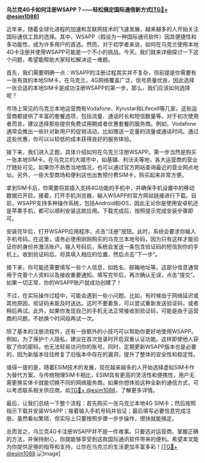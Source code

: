 **乌兰克4G卡如何注册WSAPP？——轻松搞定国际通信新方式[[TG💪+ @esim1088](https://t.me/s/esim1088)]**

近年来，随着全球化进程的加速和互联网技术的飞速发展，越来越多的人开始关注国际通信工具的选择。其中，WSAPP（假设为一种国际通讯软件）因其便捷性和多功能性，成为许多用户的首选。然而，对于初学者来说，如何在乌克兰使用本地4G卡注册并使用WSAPP可能是一个不小的挑战。今天，我们就来详细探讨一下这个问题，希望能帮助大家轻松解决这一难题。

首先，我们需要明确一点：WSAPP的注册过程其实并不复杂，但前提是你需要有一张有效的本地SIM卡。在乌克兰，4G网络覆盖广泛，信号质量优良，因此选择一张合适的本地SIM卡是成功注册WSAPP的第一步。那么，我们应该如何选择呢？

市场上常见的乌克兰本地运营商有Vodafone、Kyivstar和Lifecell等几家。这些运营商都提供了丰富的套餐选项，包括流量、通话时长和短信数量等。对于初次使用者而言，建议选择那些提供免费试用期或者优惠套餐的服务商。例如，Vodafone通常会推出一些针对新用户的促销活动，比如赠送一定量的流量或通话时间。通过这些优惠，你可以以较低的成本获得良好的服务体验。

接下来，我们进入正题，具体介绍如何在乌克兰注册WSAPP。第一步当然是购买一张本地SIM卡。在乌克兰的大城市中，如基辅、利沃夫等地，各大运营商的营业厅随处可见。如果你不熟悉当地情况，也可以通过官方网站查询最近的营业网点地址。另外，一些大型商场和便利店也出售预付费SIM卡，购买起来非常方便。

拿到SIM卡后，你需要将其插入支持4G功能的手机中，并确保手机设置中的移动数据已开启。接着，打开手机浏览器，输入WSAPP的官方网站链接进行下载。目前，WSAPP支持多种操作系统，包括Android和iOS，因此无论你是使用安卓机还是苹果手机，都可以顺利安装这款应用。下载完成后，按照提示完成安装步骤即可。

安装完毕后，打开WSAPP应用程序，点击“注册”按钮。此时，系统会要求你输入手机号码。在这里，请务必使用刚刚购买的乌克兰本地号码，因为只有这样才能验证你的身份并激活账户。输入号码后，系统会发送一条包含验证码的短信到你的手机上。收到验证码后，将其填入相应的位置，然后点击“下一步”。

接下来，你可能还需要填写一些个人信息，如姓名、邮箱地址等。这部分信息通常用于完善个人资料以及接收重要通知。填写完毕后，再次确认无误，点击“提交”。如果一切正常，你的WSAPP账户就成功创建了！

不过，在实际操作过程中，可能会遇到一些小问题。比如，有时候由于网络延迟或其他原因，验证码未能及时送达。这时不要着急，可以尝试重新发送验证码，或者稍后再试。此外，如果你发现自己的手机无法正常接收到验证码，可能是由于运营商的问题，不妨换个时间段再试一次。

除了基本的注册流程外，还有一些额外的小技巧可以帮助你更好地使用WSAPP。例如，为了保护个人隐私，建议在首次登录时开启双重认证功能。这样即使他人获取了你的密码，也无法轻易访问你的账号。同时，定期更新WSAPP版本也是必要的，因为新版本往往修复了旧版本中存在的漏洞，提升了整体的安全性和稳定性。

值得一提的是，随着ESIM技术的发展，现在越来越多的人开始选择虚拟SIM卡作为替代方案。与传统物理SIM卡相比，ESIM具有更高的灵活性和便携性，用户无需更换实体卡就能切换不同的网络服务商。如果你想体验这种全新的通信方式，可以考虑联系相关供应商，如[TG💪+ @esim1088](https://t.me/s/esim1088)，了解更多详情。

最后，让我们总结一下整个流程：首先购买一张乌克兰本地4G SIM卡；然后按照指示下载并安装WSAPP；接着输入手机号码并验证；最后填写必要信息完成注册。虽然看似繁琐，但实际上只要按照步骤一步步操作，很快就能搞定。

总而言之，乌兰克4G卡注册WSAPP并不是一件难事。只要选对运营商、掌握正确的方法，并保持耐心，你就能够享受到这款国际通讯软件带来的便利。希望本文能为你提供足够的指导和支持，让你在乌克兰的生活更加丰富多彩！[[TG💪+ @esim1088](https://t.me/s/esim1088) ![Image](https://i.postimg.cc/4NQfJmqS/Snipaste-2025-05-13-00-14-12.png)]